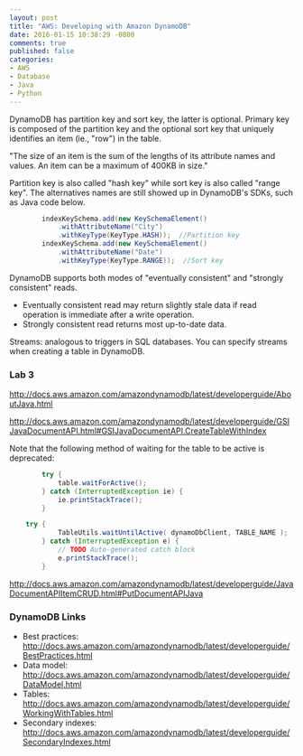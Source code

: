 ```yaml
---
layout: post
title: "AWS: Developing with Amazon DynamoDB"
date: 2016-01-15 10:38:29 -0800
comments: true
published: false
categories:
- AWS 
- Database
- Java
- Python
---
```


DynamoDB has partition key and sort key, the latter is optional.
Primary key is composed of the partition key and the optional sort key that uniquely identifies an item (ie., "row") in the table.

"The size of an item is the sum of the lengths of its attribute names and values. An item can be a maximum of 400KB in size."

Partition key is also called "hash key" while sort key is also called "range key". The alternatives names are still showed up in DynamoDB's SDKs, such as Java code below.

``` java
    	indexKeySchema.add(new KeySchemaElement()
    	    .withAttributeName("City")
    	    .withKeyType(KeyType.HASH));  //Partition key
    	indexKeySchema.add(new KeySchemaElement()
    	    .withAttributeName("Date")
    	    .withKeyType(KeyType.RANGE));  //Sort key
```



DynamoDB supports both modes of "eventually consistent" and "strongly consistent" reads.

* Eventually consistent read may return slightly stale data if read operation is immediate after a write operation.
* Strongly consistent read returns most up-to-date data.

Streams: analogous to triggers in SQL databases. You can specify streams when creating a table in DynamoDB.

### Lab 3

http://docs.aws.amazon.com/amazondynamodb/latest/developerguide/AboutJava.html

http://docs.aws.amazon.com/amazondynamodb/latest/developerguide/GSIJavaDocumentAPI.html#GSIJavaDocumentAPI.CreateTableWithIndex

Note that the following method of waiting for the table to be active is deprecated:

``` java
        try {
            table.waitForActive();
        } catch (InterruptedException ie) {
            ie.printStackTrace();
        }
```

``` java
    try {
			TableUtils.waitUntilActive( dynamoDbClient, TABLE_NAME );
		} catch (InterruptedException e) {
			// TODO Auto-generated catch block
			e.printStackTrace();
		}
```

http://docs.aws.amazon.com/amazondynamodb/latest/developerguide/JavaDocumentAPIItemCRUD.html#PutDocumentAPIJava


### DynamoDB Links

* Best practices: http://docs.aws.amazon.com/amazondynamodb/latest/developerguide/BestPractices.html
* Data model: http://docs.aws.amazon.com/amazondynamodb/latest/developerguide/DataModel.html
* Tables: http://docs.aws.amazon.com/amazondynamodb/latest/developerguide/WorkingWithTables.html
* Secondary indexes: http://docs.aws.amazon.com/amazondynamodb/latest/developerguide/SecondaryIndexes.html

